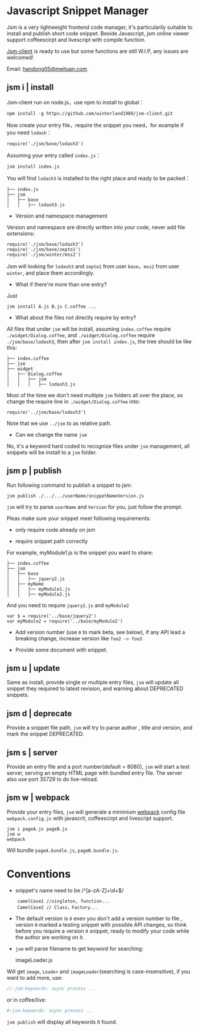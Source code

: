 Javascript Snippet Manager
==========================

Jsm is a very lightweight frontend code manager, it's particularily suitable to install and publish short code snippet. Beside Javascript, jsm online viewer support coffeescirpt and livescript with compile function.

[Jsm-client](https://github.com/winterland1989/jsm-client) is ready to use but some functions are still W.I.P, any issues are welcomed!

Email: [handong05@meituan.com](mailto:handong05@meituan.com).

jsm i | install
---------------

Jsm-client run on node.js，use npm to install to global：

    npm install -g https://github.com/winterland1989/jsm-client.git

Now create your entry file，require the snippet you need，for example if you need `lodash`：

    require('./jsm/base/lodash3')

Assuming your entry called `index.js`：

    jsm install index.js

You will find `lodash3` is installed to the right place and ready to be packed：

    ├── index.js
    ├── jsm
    │   ├── base
    │   │   ├── lodash3.js

+ Version and namespace management

Version and namespace are directly written into your code, never add file extensions:

    require('./jsm/base/lodash3')
    require('./jsm/base/zepto1')
    require('./jsm/winter/mss2')
    
Jsm will looking for `lodash3` and `zepto1` from user `base`，`mss2` from user `winter`, and place them accordingly.

+ What if there're more than one entry?

Just

    jsm install A.js B.js C.coffee ...

+ What about the files not directly require by entry?

All files that under `jsm` will be install, assuming `index.coffee` require `./widget/Dialog.coffee`, and `./widget/Dialog.coffee` require `./jsm/base/lodash3`, then after `jsm install index.js`, the tree should be like this:   

    ├── index.coffee
    ├── jsm
    ├── widget
    │   ├── Dialog.coffee
    │   │   ├── jsm
    │   │   │   ├── lodash3.js
    
Most of the time we don't need multiple `jsm` folders all over the place, so change the require line in `./widget/Dialog.coffee` into:

    require('../jsm/base/lodash3')
    
Note that we use `../jsm` to as relative path.

+ Can we change the name `jsm`

No, it's a keyword hard coded to recognize files under `jsm` management, all snippets will be install to a `jsm` folder.

jsm p | publish
---------------

Run following command to publish a snippet to jsm:

    jsm publish ./.../.../userName/snippetNameVersion.js
    
`jsm` will try to parse `userName` and `Version` for you, just follow the prompt.

Pleas make sure your snippet meet following requirements:

+ only require code already on jsm

+ require snippet path correctly

For example, myModule1.js is the snippet you want to share:

    ├── index.coffee
    ├── jsm
    │   ├── base
    │   │   ├── jquery2.js
    │   ├── myName
    │   │   ├── myModule1.js
    │   │   ├── myModule2.js
    
And you need to require `jquery2.js` and `myModule2`

    var $ = require('../base/jquery2')
    var myModule2 = require('../base/myModule2')
    
+ Add version number (use `0` to mark beta, see below), if any API lead a breaking change, increase version like `foo2 -> foo3`

+ Provide some document with snippet.

jsm u | update
--------------

Same as install, provide single or multiple entry files, `jsm` will update all snippet they required to latest revision, and warning about DEPRECATED snippets.

jsm d | deprecate
-----------------

Provide a snippet file path, `jsm` will try to parse author , title and version, and mark the snippet DEPRECATED.

jsm s | server
--------------

Provide an entry file and a port number(default = 8080), `jsm` will start a test server, serving an empty HTML page with bundled entry file. The server also use port 35729 to do live-reload.

jsm w | webpack
---------------

Provide your entry files, `jsm` will generate a minimium [webpack](http://webpack.github.io/) config file `webpack.config.js` with javascrit, coffeescirpt and livescript support.

    jsm i pageA.js pageB.js
    jsm w
    webpack

Will bundle `pageA.bundle.js`, `pageB.bundle.js`.

Conventions
===========

+ snippet's name need to be /^[a-zA-Z]+\d+$/

```
    camelCase1 //singleton, function...
    CamelCase2 // Class，Factory...
```

+ The default version is `0` even you don't add a version number to file , version `0` marked a testing snippet with possible API changes, so think before you require a version `0` snippet, ready to modify your code while the author are working on it.

+ `jsm` will parse filename to get keyword for searching:
    
    imageLoader.js

Will get `image`, `Loader` and `imageLoader`(searching is case-insensitive), if you want to add more, use:

```js
//-jsm-keywords: async process ...
```

or in coffee/live:

```coffee
#-jsm-keywords: async process ...
```

`jsm publish` will display all keywords it found.
